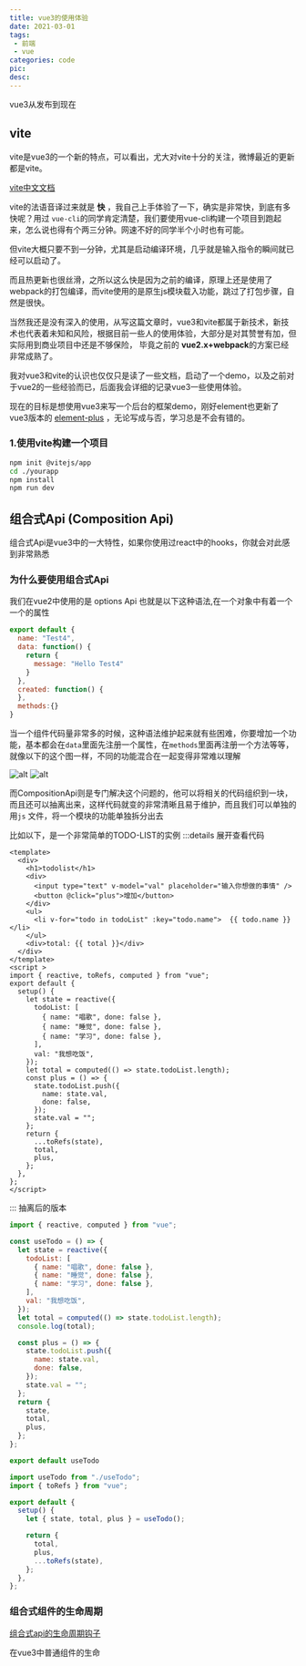 ```yaml
---
title: vue3的使用体验
date: 2021-03-01
tags:
 - 前端
 - vue
categories: code
pic: 
desc: 
---
```


vue3从发布到现在


## vite

vite是vue3的一个新的特点，可以看出，尤大对vite十分的关注，微博最近的更新都是vite。

[vite中文文档](https://cn.vitejs.dev/) 

vite的法语音译过来就是 **快** ，我自己上手体验了一下，确实是非常快，到底有多快呢？用过 `vue-cli`的同学肯定清楚，我们要使用vue-cli构建一个项目到跑起来，怎么说也得有个两三分钟。网速不好的同学半个小时也有可能。

但vite大概只要不到一分钟，尤其是启动编译环境，几乎就是输入指令的瞬间就已经可以启动了。

而且热更新也很丝滑，之所以这么快是因为之前的编译，原理上还是使用了webpack的打包编译，而vite使用的是原生js模块载入功能，跳过了打包步骤，自然是很快。

当然我还是没有深入的使用，从写这篇文章时，vue3和vite都属于新技术，新技术也代表着未知和风险，根据目前一些人的使用体验，大部分是对其赞誉有加，但实际用到商业项目中还是不够保险， 毕竟之前的 **vue2.x+webpack**的方案已经非常成熟了。

我对vue3和vite的认识也仅仅只是读了一些文档，启动了一个demo，以及之前对于vue2的一些经验而已，后面我会详细的记录vue3一些使用体验。 

现在的目标是想使用vue3来写一个后台的框架demo，刚好element也更新了vue3版本的 [element-plus](https://github.com/element-plus/element-plus) ，无论写成与否，学习总是不会有错的。

### 1.使用vite构建一个项目
```sh
npm init @vitejs/app
cd ./yourapp
npm install
npm run dev
```

## 组合式Api (Composition Api)


组合式Api是vue3中的一大特性，如果你使用过react中的hooks，你就会对此感到非常熟悉

### 为什么要使用组合式Api

我们在vue2中使用的是 options Api 也就是以下这种语法,在一个对象中有着一个一个的属性

```js
export default {
  name: "Test4",
  data: function() {
    return {
      message: "Hello Test4"
    }
  },
  created: function() {
  },
  methods:{}
}
```
当一个组件代码量非常多的时候，这种语法维护起来就有些困难，你要增加一个功能，基本都会在`data`里面先注册一个属性，在`methods`里面再注册一个方法等等，就像以下的这个图一样，不同的功能混合在一起变得非常难以理解

![alt](//photo.tuituisoft.com/picgo/20210309102922.png)
![alt](//photo.tuituisoft.com/picgo/20210309103452.png)


而CompositionApi则是专门解决这个问题的，他可以将相关的代码组织到一块，而且还可以抽离出来，这样代码就变的非常清晰且易于维护，而且我们可以单独的用`js` 文件，将一个模块的功能单独拆分出去

比如以下，是一个非常简单的TODO-LIST的实例
:::details 展开查看代码
```vue
<template>
  <div>
    <h1>todolist</h1>
    <div>
      <input type="text" v-model="val" placeholder="输入你想做的事情" />
      <button @click="plus">增加</button>
    </div>
    <ul>
      <li v-for="todo in todoList" :key="todo.name">  {{ todo.name }}</li>
    </ul>
    <div>total: {{ total }}</div>
  </div>
</template>
<script >
import { reactive, toRefs, computed } from "vue";
export default {
  setup() {
    let state = reactive({
      todoList: [
        { name: "唱歌", done: false },
        { name: "睡觉", done: false },
        { name: "学习", done: false },
      ],
      val: "我想吃饭",
    });
    let total = computed(() => state.todoList.length);
    const plus = () => {
      state.todoList.push({
        name: state.val,
        done: false,
      });
      state.val = "";
    };
    return {
      ...toRefs(state),
      total,
      plus,
    };
  },
};
</script>
```

:::
抽离后的版本

```js
import { reactive, computed } from "vue";

const useTodo = () => {
  let state = reactive({
    todoList: [
      { name: "唱歌", done: false },
      { name: "睡觉", done: false },
      { name: "学习", done: false },
    ],
    val: "我想吃饭",
  });
  let total = computed(() => state.todoList.length);
  console.log(total);

  const plus = () => {
    state.todoList.push({
      name: state.val,
      done: false,
    });
    state.val = "";
  };
  return {
    state,
    total,
    plus,
  };
};

export default useTodo
```




```js
import useTodo from "./useTodo";
import { toRefs } from "vue";

export default {
  setup() {
    let { state, total, plus } = useTodo();

    return {
      total,
      plus,
      ...toRefs(state),
    };
  },
};
```






### 组合式组件的生命周期
[组合式api的生命周期钩子](https://vue3js.cn/docs/zh/guide/composition-api-lifecycle-hooks.html)

在vue3中普通组件的生命


<!-- ```diff
 "scripts": {
-   "dev": "vite"
+   "dev": "node server"
  }
```
-->
